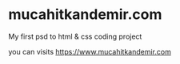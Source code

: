 # mucahitkandemir.com

My first psd to html &amp; css coding project

you can visits https://www.mucahitkandemir.com

